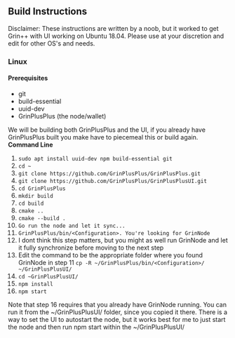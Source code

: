 ## Build Instructions

Disclaimer: These instructions are written by a noob, but it worked to get Grin++ with UI working on Ubuntu 18.04.  Please use at your discretion and edit for other OS's and needs.

### Linux
#### Prerequisites
* git
* build-essential
* uuid-dev
* GrinPlusPlus (the node/wallet)

We will be building both GrinPlusPlus and the UI, if you already have GrinPlusPlus built you make have to piecemeal this or build again.
**Command Line**
1. ```sudo apt install uuid-dev npm build-essential git```
2. ```cd ~```
3. ```git clone https://github.com/GrinPlusPlus/GrinPlusPlus.git```
4. ```git clone https://github.com/GrinPlusPlus/GrinPlusPlusUI.git```
5. ```cd GrinPlusPlus```
6. ```mkdir build```
7. ```cd build```
8. ```cmake ..```
9. ```cmake --build .```
10. ```Go run the node and let it sync...```
11. ```GrinPlusPlus/bin/<Configuration>. You're looking for GrinNode```
12. I dont think this step matters, but you might as well run GrinNode and let it fully synchronize before moving to the next step
13. Edit the command to be the appropriate folder where you found GrinNode in step 11 ```cp -R ~/GrinPlusPlus/bin/<Configuration>/ ~/GrinPlusPlusUI/```
14. ```cd ~GrinPlusPlusUI/```
15. ```npm install```
16. ```npm start```

Note that step 16 requires that you already have GrinNode running.  You can run it from the ~/GrinPlusPlusUI/ folder, since you copied it there.  There is a way to set the UI to autostart the node, but it works best for me to just start the node and then run npm start within the ~/GrinPlusPlusUI/

